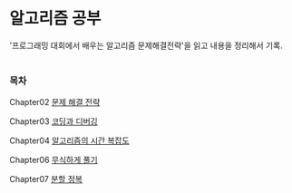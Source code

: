 # 알고리즘 공부

'프로그래밍 대회에서 배우는 알고리즘 문제해결전략'을 읽고 내용을 정리해서 기록.
<br/>
<br/>
### 목차

Chapter02 [문제 해결 전략](https://github.com/Hyuk1996/TIL/tree/main/Algorithm/Chapter02)

Chapter03 [코딩과 디버깅](https://github.com/Hyuk1996/TIL/tree/main/Algorithm/Chapter03)

Chapter04 [알고리즘의 시간 복잡도](https://github.com/Hyuk1996/TIL/tree/main/Algorithm/Chapter04)

Chapter06 [무식하게 풀기](https://github.com/Hyuk1996/TIL/tree/main/Algorithm/Chapter06)

Chapter07 [분할 정복](https://github.com/Hyuk1996/TIL/tree/main/Algorithm/Chapter07)
